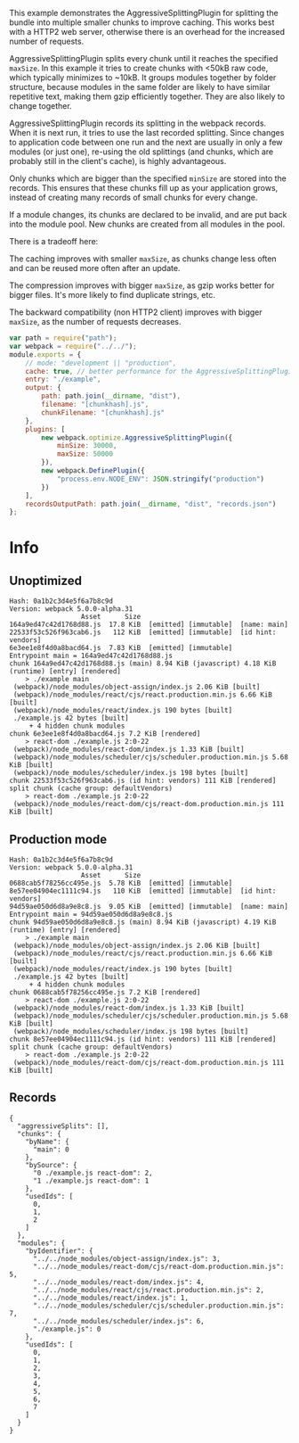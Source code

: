 This example demonstrates the AggressiveSplittingPlugin for splitting the bundle into multiple smaller chunks to improve caching. This works best with a HTTP2 web server, otherwise there is an overhead for the increased number of requests.

AggressiveSplittingPlugin splits every chunk until it reaches the specified `maxSize`. In this example it tries to create chunks with <50kB raw code, which typically minimizes to ~10kB. It groups modules together by folder structure, because modules in the same folder are likely to have similar repetitive text, making them gzip efficiently together. They are also likely to change together.

AggressiveSplittingPlugin records its splitting in the webpack records. When it is next run, it tries to use the last recorded splitting. Since changes to application code between one run and the next are usually in only a few modules (or just one), re-using the old splittings (and chunks, which are probably still in the client's cache), is highly advantageous.

Only chunks which are bigger than the specified `minSize` are stored into the records. This ensures that these chunks fill up as your application grows, instead of creating many records of small chunks for every change.

If a module changes, its chunks are declared to be invalid, and are put back into the module pool. New chunks are created from all modules in the pool.

There is a tradeoff here:

The caching improves with smaller `maxSize`, as chunks change less often and can be reused more often after an update.

The compression improves with bigger `maxSize`, as gzip works better for bigger files. It's more likely to find duplicate strings, etc.

The backward compatibility (non HTTP2 client) improves with bigger `maxSize`, as the number of requests decreases.

```js
var path = require("path");
var webpack = require("../../");
module.exports = {
	// mode: "development || "production",
	cache: true, // better performance for the AggressiveSplittingPlugin
	entry: "./example",
	output: {
		path: path.join(__dirname, "dist"),
		filename: "[chunkhash].js",
		chunkFilename: "[chunkhash].js"
	},
	plugins: [
		new webpack.optimize.AggressiveSplittingPlugin({
			minSize: 30000,
			maxSize: 50000
		}),
		new webpack.DefinePlugin({
			"process.env.NODE_ENV": JSON.stringify("production")
		})
	],
	recordsOutputPath: path.join(__dirname, "dist", "records.json")
};
```

# Info

## Unoptimized

```
Hash: 0a1b2c3d4e5f6a7b8c9d
Version: webpack 5.0.0-alpha.31
                  Asset      Size
164a9ed47c42d1768d88.js  17.8 KiB  [emitted] [immutable]  [name: main]
22533f53c526f963cab6.js   112 KiB  [emitted] [immutable]  [id hint: vendors]
6e3ee1e8f4d0a8bacd64.js  7.83 KiB  [emitted] [immutable]
Entrypoint main = 164a9ed47c42d1768d88.js
chunk 164a9ed47c42d1768d88.js (main) 8.94 KiB (javascript) 4.18 KiB (runtime) [entry] [rendered]
    > ./example main
 (webpack)/node_modules/object-assign/index.js 2.06 KiB [built]
 (webpack)/node_modules/react/cjs/react.production.min.js 6.66 KiB [built]
 (webpack)/node_modules/react/index.js 190 bytes [built]
 ./example.js 42 bytes [built]
     + 4 hidden chunk modules
chunk 6e3ee1e8f4d0a8bacd64.js 7.2 KiB [rendered]
    > react-dom ./example.js 2:0-22
 (webpack)/node_modules/react-dom/index.js 1.33 KiB [built]
 (webpack)/node_modules/scheduler/cjs/scheduler.production.min.js 5.68 KiB [built]
 (webpack)/node_modules/scheduler/index.js 198 bytes [built]
chunk 22533f53c526f963cab6.js (id hint: vendors) 111 KiB [rendered] split chunk (cache group: defaultVendors)
    > react-dom ./example.js 2:0-22
 (webpack)/node_modules/react-dom/cjs/react-dom.production.min.js 111 KiB [built]
```

## Production mode

```
Hash: 0a1b2c3d4e5f6a7b8c9d
Version: webpack 5.0.0-alpha.31
                  Asset      Size
0688cab5f78256cc495e.js  5.78 KiB  [emitted] [immutable]
8e57ee04904ec1111c94.js   110 KiB  [emitted] [immutable]  [id hint: vendors]
94d59ae050d6d8a9e8c8.js  9.05 KiB  [emitted] [immutable]  [name: main]
Entrypoint main = 94d59ae050d6d8a9e8c8.js
chunk 94d59ae050d6d8a9e8c8.js (main) 8.94 KiB (javascript) 4.19 KiB (runtime) [entry] [rendered]
    > ./example main
 (webpack)/node_modules/object-assign/index.js 2.06 KiB [built]
 (webpack)/node_modules/react/cjs/react.production.min.js 6.66 KiB [built]
 (webpack)/node_modules/react/index.js 190 bytes [built]
 ./example.js 42 bytes [built]
     + 4 hidden chunk modules
chunk 0688cab5f78256cc495e.js 7.2 KiB [rendered]
    > react-dom ./example.js 2:0-22
 (webpack)/node_modules/react-dom/index.js 1.33 KiB [built]
 (webpack)/node_modules/scheduler/cjs/scheduler.production.min.js 5.68 KiB [built]
 (webpack)/node_modules/scheduler/index.js 198 bytes [built]
chunk 8e57ee04904ec1111c94.js (id hint: vendors) 111 KiB [rendered] split chunk (cache group: defaultVendors)
    > react-dom ./example.js 2:0-22
 (webpack)/node_modules/react-dom/cjs/react-dom.production.min.js 111 KiB [built]
```

## Records

```
{
  "aggressiveSplits": [],
  "chunks": {
    "byName": {
      "main": 0
    },
    "bySource": {
      "0 ./example.js react-dom": 2,
      "1 ./example.js react-dom": 1
    },
    "usedIds": [
      0,
      1,
      2
    ]
  },
  "modules": {
    "byIdentifier": {
      "../../node_modules/object-assign/index.js": 3,
      "../../node_modules/react-dom/cjs/react-dom.production.min.js": 5,
      "../../node_modules/react-dom/index.js": 4,
      "../../node_modules/react/cjs/react.production.min.js": 2,
      "../../node_modules/react/index.js": 1,
      "../../node_modules/scheduler/cjs/scheduler.production.min.js": 7,
      "../../node_modules/scheduler/index.js": 6,
      "./example.js": 0
    },
    "usedIds": [
      0,
      1,
      2,
      3,
      4,
      5,
      6,
      7
    ]
  }
}
```

